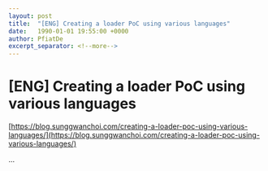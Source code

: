 ```yaml
---
layout: post
title:  "[ENG] Creating a loader PoC using various languages"
date:   1990-01-01 19:55:00 +0000
author: PfiatDe
excerpt_separator: <!--more-->
---
```


# [ENG] Creating a loader PoC using various languages

[https://blog.sunggwanchoi.com/creating-a-loader-poc-using-various-languages/](https://blog.sunggwanchoi.com/creating-a-loader-poc-using-various-languages/)

...
<!--more-->
